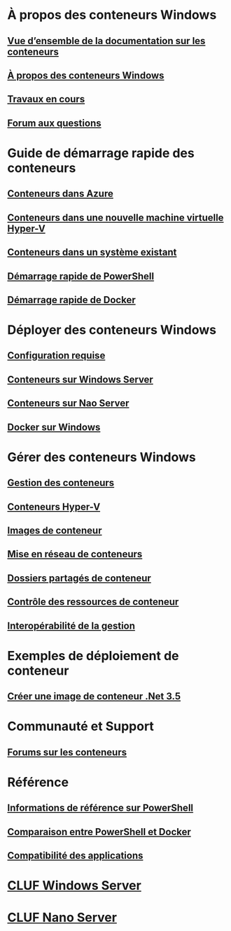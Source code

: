 # À propos des conteneurs Windows

## [Vue d’ensemble de la documentation sur les conteneurs](./containers_welcome.md)

## [À propos des conteneurs Windows](about/about_overview.md)

## [Travaux en cours](about/work_in_progress.md)

## [Forum aux questions](about/faq.md)

# Guide de démarrage rapide des conteneurs

## [Conteneurs dans Azure](quick_start/azure_setup.md)

## [Conteneurs dans une nouvelle machine virtuelle Hyper-V](quick_start/container_setup.md)

## [Conteneurs dans un système existant](quick_start/inplace_setup.md)

## [Démarrage rapide de PowerShell](quick_start/manage_powershell.md)

## [Démarrage rapide de Docker](quick_start/manage_docker.md)

# Déployer des conteneurs Windows

## [Configuration requise](deployment/system_requirements.md)

## [Conteneurs sur Windows Server](deployment/deployment.md)

## [Conteneurs sur Nao Server](deployment/deployment_nano.md)

## [Docker sur Windows](deployment/docker_windows.md)

# Gérer des conteneurs Windows

## [Gestion des conteneurs](management/manage_containers.md)

## [Conteneurs Hyper-V](management/hyperv_container.md)

## [Images de conteneur](management/manage_images.md)

## [Mise en réseau de conteneurs](management/container_networking.md)

## [Dossiers partagés de conteneur](management/manage_data.md)

## [Contrôle des ressources de conteneur](management/manage_resources.md)

## [Interopérabilité de la gestion](management/hcs_powershell.md)

# Exemples de déploiement de conteneur

## [Créer une image de conteneur .Net 3.5](examples/dotnet35.md)

# Communauté et Support

## [Forums sur les conteneurs](https://social.msdn.microsoft.com/Forums/en-US/home?forum=windowscontainers)

# Référence

## [Informations de référence sur PowerShell](https://technet.microsoft.com/en-us/library/mt433069.aspx)

## [Comparaison entre PowerShell et Docker](reference/ps_docker_comparison.md)

## [Compatibilité des applications](reference/app_compat.md)

# [CLUF Windows Server](EULA.md)

# [CLUF Nano Server](Nano_EULA.md)


<!--HONumber=Feb16_HO1-->
